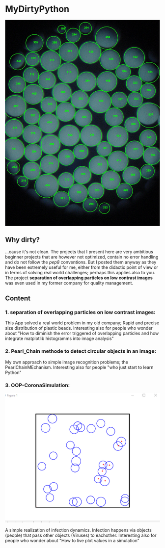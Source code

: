 # MyDirtyPython
![Output Image](Python-Image-Recognition-separation-of-overlapping-particles-on-low-contrast-images/Output_MONO.JPG?raw=true "Output Image Monodisperse")
## Why dirty?
...cause it's not clean. The projects that I present here are very ambitious beginner projects that are however not optimized, contain no error handling and do not follow the *pep8* conventions. But I posted them anyway as they have been extremely useful for me, either from the didactic point of view or in terms of solving real world challenges; perhaps this applies also to you. The project **separation of overlapping particles on low contrast images** was even used in my former company for quality management.  

## Content

### 1. separation of overlapping particles on low contrast images: 
This App solved a real world problem in my old company; Rapid and precise size distribution of plastic beads. 
Interesting also for people who wonder about "How to diminish the error triggered of overlapping particles and how integrate matplotlib histogramms into image analysis"

### 2. Pearl_Chain methode to detect circular objects in an image: 
My own approach to simple image recognition problems; the PearlChainMEchanism. 
Interesting also for people "who just start to learn Python"

### 3. OOP-CoronaSimulation: 

![Simulation](OOP-CoronaSimulation/Simulation.png?raw=true "Simulation")

A simple realization of infection dynamics. Infection happens via objects (people) that pass other objects (Viruses) to eachother. 
Interesting also for people who wonder about "How to live plot values in a simulation"
